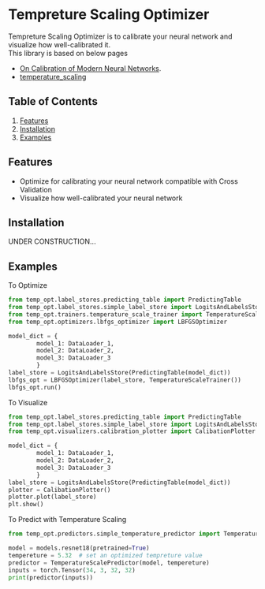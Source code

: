 # Tempreture Scaling Optimizer

Tempreture Scaling Optimizer is to calibrate your neural network and 
visualize how well-calibrated it.  
This library is based on below pages
- [On Calibration of Modern Neural Networks](https://arxiv.org/abs/1706.04599).
- [temperature_scaling](https://github.com/gpleiss/temperature_scaling)

## Table of Contents

1. [Features](#features)
2. [Installation](#installation)
3. [Examples](#examples)

<a name="features"/>

## Features
* Optimize for calibrating your neural network compatible with Cross Validation
* Visualize how well-calibrated your neural network

<a name="installation"/>

## Installation
UNDER CONSTRUCTION...

<a name="examples"/>

## Examples
To Optimize
```python
from temp_opt.label_stores.predicting_table import PredictingTable
from temp_opt.label_stores.simple_label_store import LogitsAndLabelsStore
from temp_opt.trainers.temperature_scale_trainer import TemperatureScaleTrainer
from temp_opt.optimizers.lbfgs_optimizer import LBFGSOptimizer

model_dict = {
        model_1: DataLoader_1,
        model_2: DataLoader_2,
        model_3: DataLoader_3
        }
label_store = LogitsAndLabelsStore(PredictingTable(model_dict))
lbfgs_opt = LBFGSOptimizer(label_store, TemperatureScaleTrainer())
lbfgs_opt.run()
```

To Visualize
```python
from temp_opt.label_stores.predicting_table import PredictingTable
from temp_opt.label_stores.simple_label_store import LogitsAndLabelsStore
from temp_opt.visualizers.calibration_plotter import CalibationPlotter

model_dict = {
        model_1: DataLoader_1,
        model_2: DataLoader_2,
        model_3: DataLoader_3
        }
label_store = LogitsAndLabelsStore(PredictingTable(model_dict))
plotter = CalibationPlotter()
plotter.plot(label_store)
plt.show()
```

To Predict with Temperature Scaling
```python
from temp_opt.predictors.simple_temperature_predictor import TemperatureScalePredictor

model = models.resnet18(pretrained=True)
tempereture = 5.32  # set an optimized tempreture value 
predictor = TemperatureScalePredictor(model, tempereture)
inputs = torch.Tensor(34, 3, 32, 32)
print(predictor(inputs))
```
